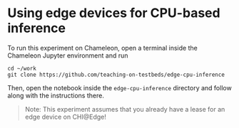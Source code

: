 # Using edge devices for CPU-based inference

To run this experiment on Chameleon, open a terminal inside the Chameleon Jupyter environment and run

```
cd ~/work
git clone https://github.com/teaching-on-testbeds/edge-cpu-inference
```

Then, open the notebook inside the `edge-cpu-inference` directory and follow along with the instructions there.

> Note: This experiment assumes that you already have a lease for an edge device on CHI@Edge!
